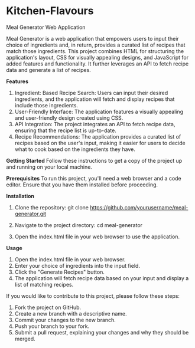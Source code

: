 # Kitchen-Flavours
Meal Generator Web Application

Meal Generator is a web application that empowers users to input their choice of ingredients and, in return, provides a curated list of recipes that match those ingredients. This project combines HTML for structuring the application's layout, CSS for visually appealing designs, and JavaScript for added features and functionality. It further leverages an API to fetch recipe data and generate a list of recipes.

**Features**
1. Ingredient: Based Recipe Search: Users can input their desired ingredients, and the application will fetch and display recipes that include those ingredients.
2. User-Friendly Interface: The application features a visually appealing and user-friendly design created using CSS.
3. API Integration: The project integrates an API to fetch recipe data, ensuring that the recipe list is up-to-date.
4. Recipe Recommendations: The application provides a curated list of recipes based on the user's input, making it easier for users to decide what to cook based on the ingredients they have.

**Getting Started**
Follow these instructions to get a copy of the project up and running on your local machine.

**Prerequisites**
To run this project, you'll need a web browser and a code editor. Ensure that you have them installed before proceeding.

**Installation**
1. Clone the repository:
git clone https://github.com/yourusername/meal-generator.git

2. Navigate to the project directory:
cd meal-generator

3. Open the index.html file in your web browser to use the application.

**Usage**
1. Open the index.html file in your web browser.
2. Enter your choice of ingredients into the input field.
3. Click the "Generate Recipes" button.
4. The application will fetch recipe data based on your input and display a list of matching recipes.





If you would like to contribute to this project, please follow these steps:

1. Fork the project on GitHub.
2. Create a new branch with a descriptive name.
3. Commit your changes to the new branch.
4. Push your branch to your fork.
5. Submit a pull request, explaining your changes and why they should be merged.
